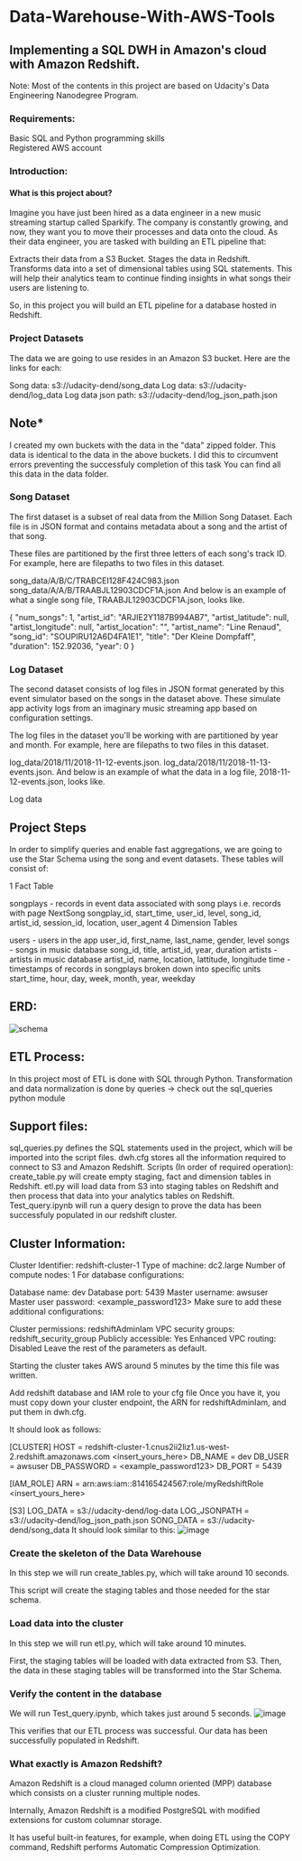 # Data-Warehouse-With-AWS-Tools 
## Implementing a SQL DWH in Amazon's cloud with Amazon Redshift.  
  
Note: Most of the contents in this project are based on Udacity's Data Engineering Nanodegree Program.  
 
### Requirements:
Basic SQL and Python programming skills    
Registered AWS account

### Introduction:
#### What is this project about?
Imagine you have just been hired as a data engineer in a new music streaming startup called Sparkify. The company is constantly growing, and now, they want you to move their processes and data onto the cloud. As their data engineer, you are tasked with building an ETL pipeline that:

Extracts their data from a S3 Bucket.
Stages the data in Redshift.
Transforms data into a set of dimensional tables using SQL statements.
This will help their analytics team to continue finding insights in what songs their users are listening to.

So, in this project you will build an ETL pipeline for a database hosted in Redshift.

### Project Datasets
The data we are going to use resides in an Amazon S3 bucket. Here are the links for each:

Song data: s3://udacity-dend/song_data
Log data: s3://udacity-dend/log_data
Log data json path: s3://udacity-dend/log_json_path.json

## Note*
I created my own buckets with the data in the "data" zipped folder. This data is identical to the data in the above buckets. I did this to circumvent errors preventing the successfuly completion of this task
You can find all this data in the data folder.

### Song Dataset
The first dataset is a subset of real data from the Million Song Dataset. Each file is in JSON format and contains metadata about a song and the artist of that song.

These files are partitioned by the first three letters of each song's track ID. For example, here are filepaths to two files in this dataset.

song_data/A/B/C/TRABCEI128F424C983.json
song_data/A/A/B/TRAABJL12903CDCF1A.json
And below is an example of what a single song file, TRAABJL12903CDCF1A.json, looks like.

{
    "num_songs": 1,
    "artist_id": "ARJIE2Y1187B994AB7",
    "artist_latitude": null,
    "artist_longitude": null,
    "artist_location": "",
    "artist_name": "Line Renaud",
    "song_id": "SOUPIRU12A6D4FA1E1",
    "title": "Der Kleine Dompfaff",
    "duration": 152.92036,
    "year": 0
}
### Log Dataset
The second dataset consists of log files in JSON format generated by this event simulator based on the songs in the dataset above. These simulate app activity logs from an imaginary music streaming app based on configuration settings.

The log files in the dataset you'll be working with are partitioned by year and month. For example, here are filepaths to two files in this dataset.

log_data/2018/11/2018-11-12-events.json.
log_data/2018/11/2018-11-13-events.json.
And below is an example of what the data in a log file, 2018-11-12-events.json, looks like.

Log data

## Project Steps

In order to simplify queries and enable fast aggregations, we are going to use the Star Schema using the song and event datasets. These tables will consist of:

1 Fact Table

songplays - records in event data associated with song plays i.e. records with page NextSong
songplay_id, start_time, user_id, level, song_id, artist_id, session_id, location, user_agent
4 Dimension Tables

users - users in the app
user_id, first_name, last_name, gender, level
songs - songs in music database
song_id, title, artist_id, year, duration
artists - artists in music database
artist_id, name, location, lattitude, longitude
time - timestamps of records in songplays broken down into specific units
start_time, hour, day, week, month, year, weekday
## ERD:
![schema](https://github.com/dclaxto1/Data-Warehouse-With-AWS-Tools/assets/128431134/bf68fa53-3221-4d33-ae8a-34a40e7d7b02)

## ETL Process:
In this project most of ETL is done with SQL through Python. Transformation and data normalization is done by queries -> check out the sql_queries python module

## Support files:
sql_queries.py defines the SQL statements used in the project, which will be imported into the script files.
dwh.cfg stores all the information required to connect to S3 and Amazon Redshift.
Scripts (In order of required operation):
create_table.py will create empty staging, fact and dimension tables in Redshift.
etl.py will load data from S3 into staging tables on Redshift and then process that data into your analytics tables on Redshift.
Test_query.ipynb will run a query design to prove the data has been successfuly populated in our redshift cluster.

## Cluster Information:
Cluster Identifier: redshift-cluster-1
Type of machine: dc2.large
Number of compute nodes: 1
For database configurations:

Database name: dev
Database port: 5439
Master username: awsuser
Master user password: <example_password123>
Make sure to add these additional configurations:

Cluster permissions: redshiftAdminIam
VPC security groups: redshift_security_group
Publicly accessible: Yes
Enhanced VPC routing: Disabled
Leave the rest of the parameters as default.

Starting the cluster takes AWS around 5 minutes by the time this file was written.


Add redshift database and IAM role to your cfg file
Once you have it, you must copy down your cluster endpoint, the ARN for redshiftAdminIam, and put them in dwh.cfg.

It should look as follows:

[CLUSTER]
HOST = redshift-cluster-1.cnus2ii2liz1.us-west-2.redshift.amazonaws.com <insert_yours_here>
DB_NAME = dev
DB_USER = awsuser
DB_PASSWORD = <example_password123>
DB_PORT = 5439

[IAM_ROLE]
ARN = arn:aws:iam::814165424567:role/myRedshiftRole <insert_yours_here>

[S3]
LOG_DATA = s3://udacity-dend/log-data
LOG_JSONPATH = s3://udacity-dend/log_json_path.json
SONG_DATA = s3://udacity-dend/song_data
It should look similar to this:
![image](https://github.com/dclaxto1/Data-Warehouse-With-AWS-Tools/assets/128431134/36cff4f9-7185-4825-bb18-6e3394cd58ef)


### Create the skeleton of the Data Warehouse
In this step we will run create_tables.py, which will take around 10 seconds.

This script will create the staging tables and those needed for the star schema.

### Load data into the cluster
In this step we will run etl.py, which will take around 10 minutes.

First, the staging tables will be loaded with data extracted from S3. Then, the data in these staging tables will be transformed into the Star Schema.

### Verify the content in the database
We will run Test_query.ipynb, which takes just around 5 seconds.
![image](https://github.com/dclaxto1/Data-Warehouse-With-AWS-Tools/assets/128431134/00c091ec-3633-4a40-80b4-6bcc4acce8c0)

This verifies that our ETL process was successful. Our data has been successfully populated in Redshift.

### What exactly is Amazon Redshift?
Amazon Redshift is a cloud managed column oriented (MPP) database which consists on a cluster running multiple nodes.

Internally, Amazon Redshift is a modified PostgreSQL with modified extensions for custom columnar storage.

It has useful built-in features, for example, when doing ETL using the COPY command, Redshift performs Automatic Compression Optimization.

